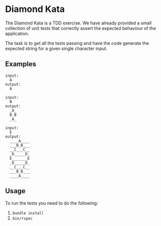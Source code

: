 Diamond Kata
============

The Diamond Kata is a TDD exercise. We have already provided a small collection of unit tests that
correctly assert the expected behaviour of the application.

The task is to get all the tests passing and have the code generate the expected string for a given
single character input.

Examples
--------

    input:
      A
    output:
      A

    input:
      B
    output:
      _A_
      B_B
      _A_

    input:
      E
    output:
      ____A____
      ___B_B___
      __C___C__
      _D_____D_
      E_______E
      _D_____D_
      __C___C__
      ___B_B___
      ____A____

Usage
-----

To run the tests you need to do the following:

1. `bundle install`
2. `bin/rspec`
